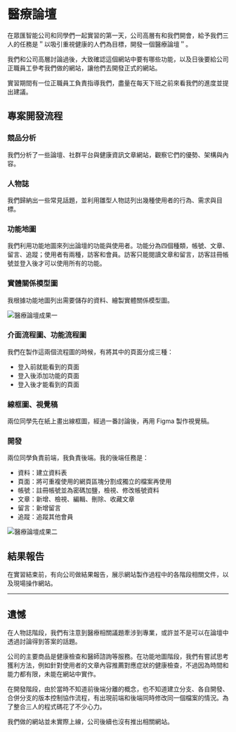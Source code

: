 # 醫療論壇

在眾匯智能公司和同學們一起實習的第一天，公司高層有和我們開會，給予我們三人的任務是＂以吸引重視健康的人們為目標，開發一個醫療論壇＂。

我們和公司高層討論過後，大致確認這個網站中要有哪些功能，以及日後要給公司正職員工參考我們做的網站，讓他們去開發正式的網站。

實習期間有一位正職員工負責指導我們，盡量在每天下班之前來看我們的進度並提出建議。

## 專案開發流程

### 競品分析

我們分析了一些論壇、社群平台與健康資訊文章網站，觀察它們的優勢、架構與內容。

### 人物誌

我們歸納出一些常見話題，並利用雛型人物誌列出幾種使用者的行為、需求與目標。

### 功能地圖

我們利用功能地圖來列出論壇的功能與使用者。功能分為四個種類，帳號、文章、留言、追蹤；使用者有兩種，訪客和會員。訪客只能閱讀文章和留言，訪客註冊帳號並登入後才可以使用所有的功能。

### 實體關係模型圖

我根據功能地圖列出需要儲存的資料、繪製實體關係模型圖。

![醫療論壇成果一]()

### 介面流程圖、功能流程圖

我們在製作這兩個流程圖的時候，有將其中的頁面分成三種：

* 登入前就能看到的頁面
* 登入後添加功能的頁面
* 登入後才能看到的頁面

### 線框圖、視覺稿

兩位同學先在紙上畫出線框圖，經過一番討論後，再用 Figma 製作視覺稿。

### 開發

兩位同學負責前端，我負責後端。我的後端任務是：

* 資料：建立資料表
* 頁面：將可重複使用的網頁區塊分割成獨立的檔案再使用
* 帳號：註冊帳號並為密碼加鹽，檢視、修改帳號資料
* 文章：新增、檢視、編輯、刪除、收藏文章
* 留言：新增留言
* 追蹤：追蹤其他會員

![醫療論壇成果二]()

## 結果報告

在實習結束前，有向公司做結果報告，展示網站製作過程中的各階段相關文件，以及現場操作網站。

---

## 遺憾

在人物誌階段，我們有注意到醫療相關議題牽涉到專業，或許並不是可以在論壇中透過討論得到答案的話題。

公司的主要商品是健康檢查和醫師諮詢等服務。在功能地圖階段，我們有嘗試思考獲利方法，例如針對使用者的文章內容推薦對應症狀的健康檢查，不過因為時間和能力都有限，未能在網站中實作。

在開發階段，由於當時不知道前後端分離的概念，也不知道建立分支、各自開發、合併分支的版本控制協作流程，有出現前端和後端同時修改同一個檔案的情況。為了整合三人的程式碼花了不少心力。

我們做的網站並未實際上線，公司後續也沒有推出相關網站。